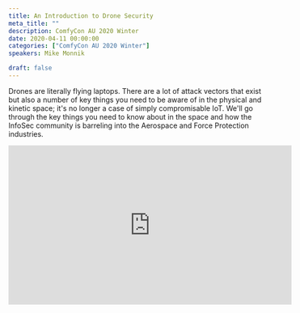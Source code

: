 ```yaml
---
title: An Introduction to Drone Security
meta_title: ""
description: ComfyCon AU 2020 Winter
date: 2020-04-11 00:00:00
categories: ["ComfyCon AU 2020 Winter"]
speakers: Mike Monnik

draft: false
---
```

Drones are literally flying laptops. There are a lot of attack vectors that exist but also a number of key things you need to be aware of in the physical and kinetic space; it's no longer a case of simply compromisable IoT. We'll go through the key things you need to know about in the space and how the InfoSec community is barreling into the Aerospace and Force Protection industries.

<iframe width="560" height="315" src="https://www.youtube.com/embed/VkjsE-RuPwQ?si=dDnpRj-L6KjxPtub" title="YouTube video player" frameborder="0" allow="accelerometer; autoplay; clipboard-write; encrypted-media; gyroscope; picture-in-picture; web-share" allowfullscreen></iframe>